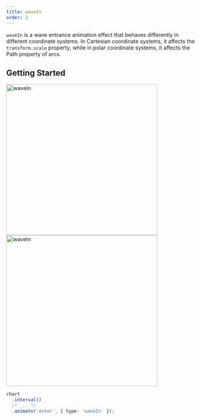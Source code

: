 ```yaml
---
title: waveIn
order: 2
---
```


`waveIn` is a wave entrance animation effect that behaves differently in different coordinate systems. In Cartesian coordinate systems, it affects the `transform.scale` property, while in polar coordinate systems, it affects the Path property of arcs.

## Getting Started

<img alt="waveIn" src="https://gw.alipayobjects.com/mdn/rms_f5c722/afts/img/A*z9jjQY-lHcwAAAAAAAAAAABkARQnAQ" width="400" />
<img alt="waveIn" src="https://mdn.alipayobjects.com/antforest/afts/img/A*FXpgRICdrXUAAAAAAAAAAAAADrd2AQ/polar-waveIn.gif" width="400" />

```ts
chart
  .interval()
  /* ... */
  .animate('enter', { type: 'waveIn' });
```
